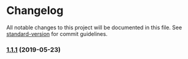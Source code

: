 # Changelog

All notable changes to this project will be documented in this file. See [standard-version](https://github.com/conventional-changelog/standard-version) for commit guidelines.

### [1.1.1](https://github.com/homobulla/nodejs/compare/v1.1.0...v1.1.1) (2019-05-23)
